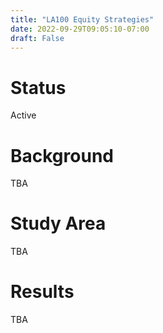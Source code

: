 ```yaml
---
title: "LA100 Equity Strategies"
date: 2022-09-29T09:05:10-07:00
draft: False
---
```


# Status

Active

# Background

TBA

# Study Area

TBA

# Results

TBA